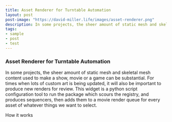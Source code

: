 ```yaml
---
title: Asset Renderer for Turntable Automation
layout: post
post-image: "https://david-miller.life/images/asset-renderer.png"
description: In some projects, the sheer amount of static mesh and skeletal mesh content used to make a show, movie or a game can be substantial.
tags:
- sample
- post
- test
---
```


### Asset Renderer for Turntable Automation

In some projects, the sheer amount of static mesh and skeletal mesh content used to make a show, movie or a game can be substantial.  For times when lots of custom art is being updated, it will also be important to produce new renders for review.  This widget is a python script configuration tool to run the package which scours the registry, and produces sequencers, then adds them to a movie render queue for every asset of whatever things we want to select.

How it works